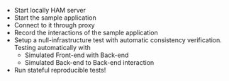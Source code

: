 
* Start locally HAM server
* Start the sample application
* Connect to it through proxy
* Record the interactions of the sample application
* Setup a null-infrastructure test with automatic consistency verification. Testing automatically with
  * Simulated Front-end with Back-end 
  * Simulated Back-end to Back-end interaction
* Run stateful reproducible tests!

